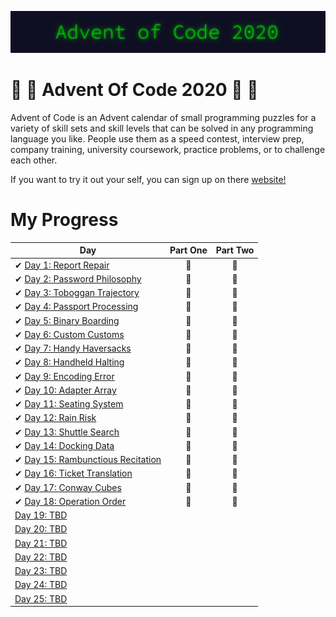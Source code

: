 ![Advent Of Code 2020](aoc20.png)
# 🎅 🎄 Advent Of Code 2020 🎄 🎅

Advent of Code is an Advent calendar of small programming puzzles for a variety of skill sets and skill levels that can be solved in any programming language you like. People use them as a speed contest, interview prep, company training, university coursework, practice problems, or to challenge each other.

If you want to try it out your self, you can sign up on there [website!](https://adventofcode.com/)

# My Progress

| Day                                                                                                     | Part One | Part Two |
| ------------------------------------------------------------------------------------------------------- | :------: | :------: |
| ✔ [Day 1: Report Repair](https://github.com/yorickcleerbout/Advent-Of-Code-2020/tree/main/Day_01)       |    🌟    |    🌟    |
| ✔ [Day 2: Password Philosophy](https://github.com/yorickcleerbout/Advent-Of-Code-2020/tree/main/Day_02) |    🌟    |    🌟    |
| ✔ [Day 3: Toboggan Trajectory](https://github.com/yorickcleerbout/Advent-Of-Code-2020/tree/main/Day_03) |    🌟    |    🌟    |
| ✔ [Day 4: Passport Processing](https://github.com/yorickcleerbout/Advent-Of-Code-2020/tree/main/Day_04) |    🌟    |    🌟    |
| ✔ [Day 5: Binary Boarding](https://github.com/yorickcleerbout/Advent-Of-Code-2020/tree/main/Day_05)     |    🌟     |    🌟     |
| ✔ [Day 6: Custom Customs](https://github.com/yorickcleerbout/Advent-Of-Code-2020/tree/main/Day_06)                                                                                          |    🌟      |    🌟      |
| ✔ [Day 7: Handy Haversacks](https://github.com/yorickcleerbout/Advent-Of-Code-2020/tree/main/Day_07)                                                                                          |     🌟     |     🌟     |
| ✔ [Day 8: Handheld Halting](https://github.com/yorickcleerbout/Advent-Of-Code-2020/tree/main/Day_08)                                                                                          |    🌟      |     🌟     |
| ✔ [Day 9: Encoding Error](https://github.com/yorickcleerbout/Advent-Of-Code-2020/tree/main/Day_09)                                                                                          |     🌟     |     🌟     |
| ✔ [Day 10: Adapter Array](https://github.com/yorickcleerbout/Advent-Of-Code-2020/tree/main/Day_10)                                                                                         |     🌟     |     🌟     |
| ✔ [Day 11: Seating System](https://github.com/yorickcleerbout/Advent-Of-Code-2020/tree/main/Day_11)                                                                                         |    🌟      |     🌟     |
| ✔ [Day 12: Rain Risk](https://github.com/yorickcleerbout/Advent-Of-Code-2020/tree/main/Day_12)                                                                                         |     🌟     |     🌟     |
| ✔ [Day 13: Shuttle Search](https://github.com/yorickcleerbout/Advent-Of-Code-2020/tree/main/Day_13)                                                                                         |     🌟     |    🌟      |
| ✔ [Day 14: Docking Data](https://github.com/yorickcleerbout/Advent-Of-Code-2020/tree/main/Day_14)                                                                                         |     🌟     |     🌟     |
| ✔ [Day 15: Rambunctious Recitation](https://github.com/yorickcleerbout/Advent-Of-Code-2020/tree/main/Day_15)                                                                                         |    🌟      |     🌟     |
| ✔ [Day 16: Ticket Translation](https://github.com/yorickcleerbout/Advent-Of-Code-2020/tree/main/Day_16)                                                                                         |     🌟     |    🌟      |
| ✔ [Day 17: Conway Cubes](https://github.com/yorickcleerbout/Advent-Of-Code-2020/tree/main/Day_17)                                                                                         |     🌟     |    🌟      |
| ✔ [Day 18: Operation Order](https://github.com/yorickcleerbout/Advent-Of-Code-2020/tree/main/Day_18)                                                                                        |     🌟     |     🌟     |
| [Day 19: TBD]()                                                                                         |          |          |
| [Day 20: TBD]()                                                                                         |          |          |
| [Day 21: TBD]()                                                                                         |          |          |
| [Day 22: TBD]()                                                                                         |          |          |
| [Day 23: TBD]()                                                                                         |          |          |
| [Day 24: TBD]()                                                                                         |          |          |
| [Day 25: TBD]()                                                                                         |          |          |
